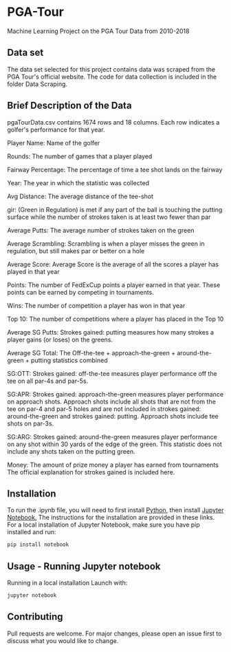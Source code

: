 # PGA-Tour
Machine Learning Project on the PGA Tour Data from 2010-2018

## Data set
The data set selected for this project contains data was scraped from the PGA Tour's official website. The code for data collection is included in the folder Data Scraping.

## Brief Description of the Data
pgaTourData.csv contains 1674 rows and 18 columns. Each row indicates a golfer's performance for that year.

Player Name: Name of the golfer

Rounds: The number of games that a player played

Fairway Percentage: The percentage of time a tee shot lands on the fairway

Year: The year in which the statistic was collected

Avg Distance: The average distance of the tee-shot

gir: (Green in Regulation) is met if any part of the ball is touching the putting surface while the number of strokes taken is at least two fewer than par

Average Putts: The average number of strokes taken on the green

Average Scrambling: Scrambling is when a player misses the green in regulation, but still makes par or better on a hole

Average Score: Average Score is the average of all the scores a player has played in that year

Points: The number of FedExCup points a player earned in that year. These points can be earned by competing in tournaments.

Wins: The number of competition a player has won in that year

Top 10: The number of competitions where a player has placed in the Top 10

Average SG Putts: Strokes gained: putting measures how many strokes a player gains (or loses) on the greens.

Average SG Total: The Off-the-tee + approach-the-green + around-the-green + putting statistics combined

SG:OTT: Strokes gained: off-the-tee measures player performance off the tee on all par-4s and par-5s.

SG:APR: Strokes gained: approach-the-green measures player performance on approach shots. Approach shots include all shots that are not from the tee on par-4 and par-5 holes and are not included in strokes gained: around-the-green and strokes gained: putting. Approach shots include tee shots on par-3s.

SG:ARG: Strokes gained: around-the-green measures player performance on any shot within 30 yards of the edge of the green. This statistic does not include any shots taken on the putting green.

Money: The amount of prize money a player has earned from tournaments
The official explanation for strokes gained is included here.

## Installation
To run the .ipynb file, you will need to first install [Python](https://www.python.org/), then install [Jupyter Notebook.](https://jupyter.readthedocs.io/en/latest/install.html) The instructions for the installation are provided in these links. For a local installation of Jupyter Notebook, make sure you have pip installed and run:
```bash
pip install notebook
```
## Usage - Running Jupyter notebook
Running in a local installation
Launch with:
```bash
jupyter notebook
```

## Contributing
Pull requests are welcome. For major changes, please open an issue first to discuss what you would like to change.

